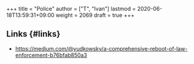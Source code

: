 +++
title = "Police"
author = ["T", "Ivan"]
lastmod = 2020-06-18T13:59:31+09:00
weight = 2069
draft = true
+++

## Links {#links}

-   <https://medium.com/@yudkowsky/a-comprehensive-reboot-of-law-enforcement-b76bfab850a3>
